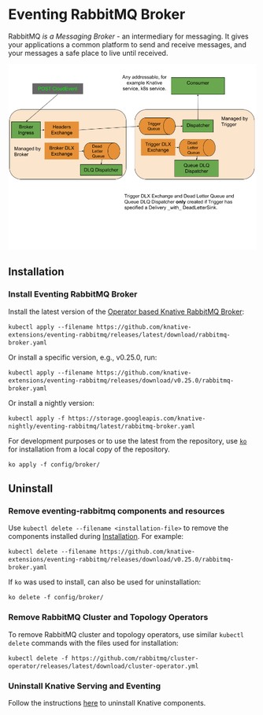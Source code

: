 # Eventing RabbitMQ Broker

RabbitMQ _is a Messaging Broker_ - an intermediary for messaging. It gives your applications a common platform to send and receive messages, and your messages a safe place to live until received.

![Eventing RabbitMQ Broker](rabbitmq-knative-broker.png)

## Installation

### Install Eventing RabbitMQ Broker

Install the latest version of the [Operator based Knative RabbitMQ Broker](https://github.com/knative-extensions/eventing-rabbitmq/releases/):

```shell
kubectl apply --filename https://github.com/knative-extensions/eventing-rabbitmq/releases/latest/download/rabbitmq-broker.yaml
```

Or install a specific version, e.g., v0.25.0, run:

```shell
kubectl apply --filename https://github.com/knative-extensions/eventing-rabbitmq/releases/download/v0.25.0/rabbitmq-broker.yaml
```

Or install a nightly version:

```shell
kubectl apply -f https://storage.googleapis.com/knative-nightly/eventing-rabbitmq/latest/rabbitmq-broker.yaml
```

For development purposes or to use the latest from the repository, use [`ko`](https://github.com/google/ko) for installation from a local copy of the repository.

```
ko apply -f config/broker/
```

## Uninstall

### Remove eventing-rabbitmq components and resources

Use `kubectl delete --filename <installation-file>` to remove the components installed during [Installation](#install-eventing-rabbitmq-broker). For example:

```shell
kubectl delete --filename https://github.com/knative-extensions/eventing-rabbitmq/releases/download/v0.25.0/rabbitmq-broker.yaml
```

If `ko` was used to install, can also be used for uninstallation:

```
ko delete -f config/broker/
```

### Remove RabbitMQ Cluster and Topology Operators

To remove RabbitMQ cluster and topology operators, use similar `kubectl delete` commands with the files used for installation:

```
kubectl delete -f https://github.com/rabbitmq/cluster-operator/releases/latest/download/cluster-operator.yml
```

### Uninstall Knative Serving and Eventing

Follow the instructions [here](https://knative.dev/docs/install/uninstall/#uninstalling-optional-channel-messaging-layers) to uninstall Knative components.
